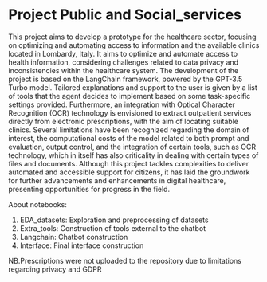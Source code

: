 # Project Public and Social_services
 
 This project aims to develop a prototype for the healthcare sector, focusing on optimizing and automating access to information and the available clinics located in Lombardy, Italy. It aims to optimize and automate access to health information, considering challenges related to data privacy and inconsistencies within the healthcare system. The development of the project is based on the LangChain framework, powered by the GPT-3.5 Turbo model. Tailored explanations and support to the user is given by a list of tools that the agent decides to implement based on some task-specific settings provided. Furthermore, an integration with Optical Character Recognition (OCR) technology is envisioned to extract outpatient services directly from electronic prescriptions, with the aim of locating suitable clinics. Several limitations have been recognized regarding the domain of interest, the computational costs of the model related to both prompt and evaluation, output control, and the integration of certain tools, such as OCR technology, which in itself has also criticality in dealing with certain types of files and documents.
Although this project tackles complexities to deliver automated and accessible support for citizens, it has laid the groundwork for further advancements and enhancements in digital healthcare, presenting opportunities for progress in the field.

About notebooks:
1. EDA_datasets: Exploration and preprocessing of datasets
2. Extra_tools: Construction of tools external to the chatbot
3. Langchain: Chatbot construction
4. Interface: Final interface construction




NB.Prescriptions were not uploaded to the repository due to limitations regarding privacy and GDPR
